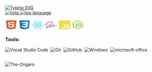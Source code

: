 <div class="description" style="display: inline_block">
<a href="https://git.io/typing-svg"><img src="https://readme-typing-svg.demolab.com?font=&weight=1000&pause=1000&color=00767D&background=FF310100&vCenter=true&width=501&lines=Hello+World%2C+I'm+Maria+Alice%2C+be+very+welcome!;I%C2%B4m+18+years+old.;I%C2%B4m+from+Brazil%2C+SP." alt="Typing SVG" /></a>
    <br>
    <a href="https://github.com/The-Ongaro">
      <img src="https://github-readme-stats.vercel.app/api?username=The-Ongaro&show_icons=true&theme=dark" alt="nota"height=200px>
      <img src="https://github-readme-stats.vercel.app/api/top-langs/?username=The-Ongaro&layout=compact&theme=dark" alt="top language">
    </a>
</div>
<br>
<div>
    <img align="center" alt="HTML-icon" height="30" width="40" src="https://raw.githubusercontent.com/devicons/devicon/master/icons/html5/html5-original.svg">
    <img align="center" alt="CSS-icon" height="30" width="40" src="https://raw.githubusercontent.com/devicons/devicon/master/icons/css3/css3-original.svg">
    <img align="center" alt="React-icon" height="30" width="40" src="https://raw.githubusercontent.com/devicons/devicon/master/icons/react/react-original.svg">
    <img align="center" alt="Sass-icon" height="30" width="40" src="https://raw.githubusercontent.com/devicons/devicon/master/icons/sass/sass-original.svg">
    <img align="center" alt="JS-icon" height="30" width="40" src="https://raw.githubusercontent.com/devicons/devicon/master/icons/javascript/javascript-plain.svg">
    <img align="center" alt="Sass-icon" height="30" width="40" src="https://raw.githubusercontent.com/devicons/devicon/master/icons/nodejs/nodejs-original.svg">
</div>


### Tools:
![Visual Studio Code](https://img.shields.io/badge/-Visual%20Studio%20Code-0D1117?style=for-the-badge&logo=visual-studio-code&logoColor=007ACC&labelColor=0D1117)&nbsp;
![Git](https://img.shields.io/badge/-Git-0D1117?style=for-the-badge&logo=git&labelColor=0D1117)&nbsp;
![GitHub](https://img.shields.io/badge/-GitHub-0D1117?style=for-the-badge&logo=github&labelColor=0D1117)&nbsp;
![Windows](https://img.shields.io/badge/-Windows-0D1117?style=for-the-badge&logo=windows&labelColor=0D1117)&nbsp;
![microsoft-office](https://img.shields.io/badge/-microsoft_office-0D1117?style=for-the-badge&logo=microsoft-office&labelColor=0D1117)&nbsp;



<br>
<img src="https://komarev.com/ghpvc/?username=The-Ongaro&label=Profile%20views&color=ce9927&style=flat" alt="The-Ongaro" />

